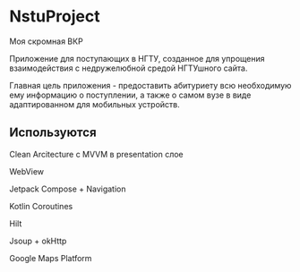 # NstuProject
Моя скромная ВКР

Приложение для поступающих в НГТУ, созданное для упрощения взаимодействия с недружелюбной средой НГТУшного сайта.

Главная цель приложения - предоставить абитуриету всю необходимую ему информацию о поступлении, а также о самом вузе в виде адаптированном для мобильных устройств.

## Используются
Clean Arcitecture с MVVM в presentation слое

WebView

Jetpack Compose + Navigation

Kotlin Coroutines

Hilt

Jsoup + okHttp

Google Maps Platform
